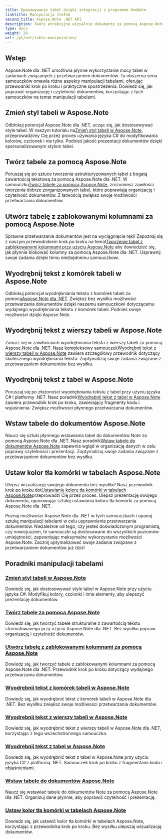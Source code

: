 ```yaml
---
title: Opanowywanie tabel dzięki integracji z programem OneNote
linktitle: Manipulacja stołem
second_title: Aspose.Note .NET API
description: Twórz atrakcyjne wizualnie dokumenty za pomocą Aspose.Note dla .NET! Zapoznaj się z samouczkami dotyczącymi manipulacji tabelami — zmieniaj style, twórz tabele, wyodrębniaj tekst i nie tylko.
type: docs
weight: 29
url: /pl/net/table-manipulation/
---
```


## Wstęp

Aspose.Note dla .NET umożliwia płynne wykorzystanie mocy tabel w zadaniach związanych z przetwarzaniem dokumentów. Ta obszerna seria samouczków omawia różne aspekty manipulacji tabelami, oferując przewodniki krok po kroku i praktyczne spostrzeżenia. Dowiedz się, jak poprawić organizację i czytelność dokumentów, korzystając z tych samouczków na temat manipulacji tabelami.

## Zmień styl tabeli w Aspose.Note

 Odblokuj potencjał Aspose.Note dla .NET, ucząc się, jak dostosowywać style tabel. W naszym tutorialu na[Zmień styl tabeli w Aspose.Note](./change-table-style/), przeprowadzimy Cię przez proces używania języka C# do modyfikowania kolorów, czcionek i nie tylko. Podnieś jakość prezentacji dokumentów dzięki spersonalizowanym stylom tabel.

## Twórz tabele za pomocą Aspose.Note

 Poruszaj się po sztuce tworzenia ustrukturyzowanych tabel z bogatą zawartością tekstową za pomocą Aspose.Note dla .NET. W samouczku[Twórz tabele za pomocą Aspose.Note](./compose-tables/), zrozumiesz zawiłości tworzenia dobrze zorganizowanych tabel, które poprawiają organizację i czytelność dokumentów. Z łatwością zwiększ swoje możliwości przetwarzania dokumentów.

## Utwórz tabelę z zablokowanymi kolumnami za pomocą Aspose.Note

 Sprawne przetwarzanie dokumentów jest na wyciągnięcie ręki! Zapoznaj się z naszym przewodnikiem krok po kroku na temat[Tworzenie tabel z zablokowanymi kolumnami przy użyciu Aspose.Note](./create-table-locked-columns/) aby dowiedzieć się, jak płynnie blokować kolumny za pomocą Aspose.Note dla .NET. Usprawnij swoje zadania dzięki temu niezbędnemu samouczkowi.

## Wyodrębnij tekst z komórek tabeli w Aspose.Note

 Odblokuj potencjał wyodrębniania tekstu z komórek tabeli za pomocą[Aspose.Note dla .NET](./extract-text-cell/). Zwiększ bez wysiłku możliwości przetwarzania dokumentów dzięki naszemu samouczkowi dotyczącemu wydajnego wyodrębniania tekstu z komórek tabeli. Podnieś swoje możliwości dzięki Aspose.Note.

## Wyodrębnij tekst z wierszy tabeli w Aspose.Note

Zanurz się w zawiłościach wyodrębniania tekstu z wierszy tabeli za pomocą Aspose.Note dla .NET. Nasz kompleksowy samouczek[Wyodrębnij tekst z wierszy tabeli w Aspose.Note](./extract-text-row/) zawiera szczegółowy przewodnik dotyczący skutecznego wyodrębniania tekstu. Zoptymalizuj swoje zadania związane z przetwarzaniem dokumentów bez wysiłku.

## Wyodrębnij tekst z tabel w Aspose.Note

 Poruszaj się po złożoności wyodrębniania tekstu z tabel przy użyciu języka C# i platformy .NET. Nasz poradnik[Wyodrębnij tekst z tabel w Aspose.Note](./extract-text-table/) zawiera przewodnik krok po kroku, zawierający fragmenty kodu i wyjaśnienia. Zwiększ możliwości płynnego przetwarzania dokumentów.

## Wstaw tabele do dokumentów Aspose.Note

 Naucz się sztuki płynnego wstawiania tabel do dokumentów Note za pomocą Aspose.Note dla .NET. Nasz poradnik[Wstaw tabele do dokumentów Aspose.Note](./insert-tables/) zapewnia wgląd w organizację danych w celu poprawy czytelności i prezentacji. Zoptymalizuj swoje zadania związane z przetwarzaniem dokumentów bez wysiłku.

## Ustaw kolor tła komórki w tabelach Aspose.Note

 Ulepsz wizualizację swojego dokumentu bez wysiłku! Nasz przewodnik krok po kroku dot[Ustawianie koloru tła komórki w tabelach Aspose.Note](./set-cell-background-color/)przeprowadzi Cię przez proces. Ulepsz prezentację swojego dokumentu, opanowując sztukę ustawiania koloru tła komórki za pomocą Aspose.Note dla .NET.

Poznaj możliwości Aspose.Note dla .NET w tych samouczkach i opanuj sztukę manipulacji tabelami w celu usprawnienia przetwarzania dokumentów. Niezależnie od tego, czy jesteś doświadczonym programistą, czy nowicjuszem, te samouczki są dostosowane do wszystkich poziomów umiejętności, zapewniając maksymalne wykorzystanie możliwości Aspose.Note. Zacznij optymalizować swoje zadania związane z przetwarzaniem dokumentów już dziś!
## Poradniki manipulacji tabelami
### [Zmień styl tabeli w Aspose.Note](./change-table-style/)
Dowiedz się, jak dostosowywać style tabel w Aspose.Note przy użyciu języka C#. Modyfikuj kolory, czcionki i inne elementy, aby ulepszyć prezentację dokumentów.
### [Twórz tabele za pomocą Aspose.Note](./compose-tables/)
Dowiedz się, jak tworzyć tabele strukturalne z zawartością tekstu sformatowanego przy użyciu Aspose.Note dla .NET. Bez wysiłku popraw organizację i czytelność dokumentów.
### [Utwórz tabelę z zablokowanymi kolumnami za pomocą Aspose.Note](./create-table-locked-columns/)
Dowiedz się, jak tworzyć tabele z zablokowanymi kolumnami za pomocą Aspose.Note dla .NET. Przewodnik krok po kroku dotyczący wydajnego przetwarzania dokumentów.
### [Wyodrębnij tekst z komórek tabeli w Aspose.Note](./extract-text-cell/)
Dowiedz się, jak wyodrębnić tekst z komórek tabeli w Aspose.Note dla .NET. Bez wysiłku zwiększ swoje możliwości przetwarzania dokumentów.
### [Wyodrębnij tekst z wierszy tabeli w Aspose.Note](./extract-text-row/)
Dowiedz się, jak wyodrębnić tekst z wierszy tabeli w Aspose.Note dla .NET, korzystając z tego wszechstronnego samouczka.
### [Wyodrębnij tekst z tabel w Aspose.Note](./extract-text-table/)
Dowiedz się, jak wyodrębnić tekst z tabel w Aspose.Note przy użyciu języka C# z platformą .NET. Samouczek krok po kroku z fragmentami kodu i objaśnieniami.
### [Wstaw tabele do dokumentów Aspose.Note](./insert-tables/)
Naucz się wstawiać tabele do dokumentów Note za pomocą Aspose.Note dla .NET. Organizuj dane płynnie, aby poprawić czytelność i prezentację.
### [Ustaw kolor tła komórki w tabelach Aspose.Note](./set-cell-background-color/)
Dowiedz się, jak ustawić kolor tła komórki w tabelach Aspose.Note, korzystając z przewodnika krok po kroku. Bez wysiłku ulepszaj wizualizację dokumentów.